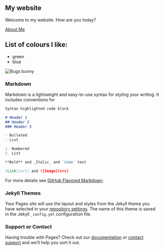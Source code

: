## My website

Welcome to my website. How are you today?

[About Me](DragonWheels.github.io/about.md)

## List of colours I like:
- green
- blue

![Bugs bunny](https://lh6.ggpht.com/DYTcLHZY_kBvcC7-UeteEe2U46M6524FzheSEZ_rQ87KxSjvGF4l5yH-g6B2fCvWQ5gkXeZt2F69hYJEzr7BE5gNUm8Y=s0)

### Markdown

Markdown is a lightweight and easy-to-use syntax for styling your writing. It includes conventions for

```markdown
Syntax highlighted code block

# Header 1
## Header 2
### Header 3

- Bulleted
- List

1. Numbered
2. List

**Bold** and _Italic_ and `Code` text

[Link](url) and ![Image](src)
```

For more details see [GitHub Flavored Markdown](https://guides.github.com/features/mastering-markdown/).

### Jekyll Themes

Your Pages site will use the layout and styles from the Jekyll theme you have selected in your [repository settings](https://github.com/DragonWheels/DragonWheels.github.io/settings). The name of this theme is saved in the Jekyll `_config.yml` configuration file.

### Support or Contact

Having trouble with Pages? Check out our [documentation](https://help.github.com/categories/github-pages-basics/) or [contact support](https://github.com/contact) and we’ll help you sort it out.
